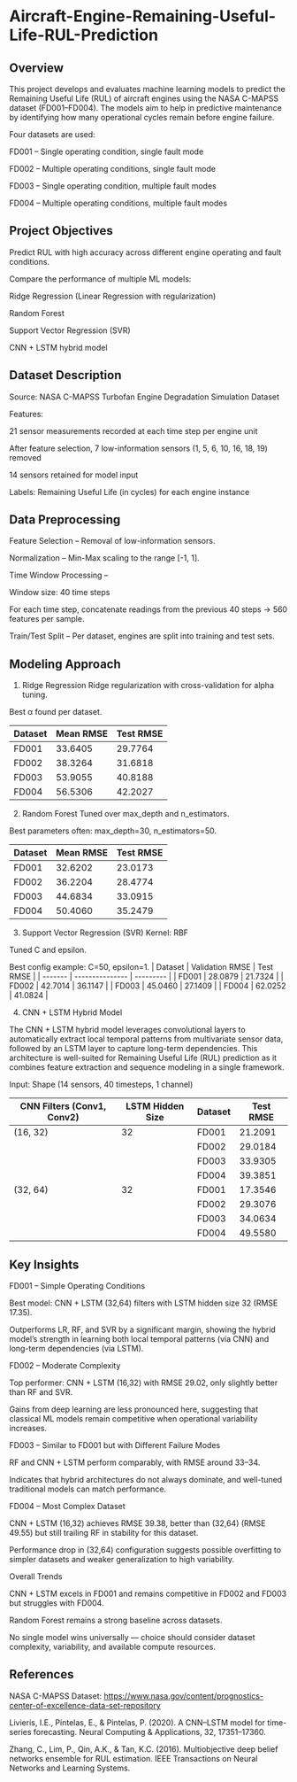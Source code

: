 # Aircraft-Engine-Remaining-Useful-Life-RUL-Prediction
## Overview
This project develops and evaluates machine learning models to predict the Remaining Useful Life (RUL) of aircraft engines using the NASA C-MAPSS dataset (FD001–FD004). The models aim to help in predictive maintenance by identifying how many operational cycles remain before engine failure.

Four datasets are used:

FD001 – Single operating condition, single fault mode

FD002 – Multiple operating conditions, single fault mode

FD003 – Single operating condition, multiple fault modes

FD004 – Multiple operating conditions, multiple fault modes

## Project Objectives
Predict RUL with high accuracy across different engine operating and fault conditions.

Compare the performance of multiple ML models:

Ridge Regression (Linear Regression with regularization)

Random Forest

Support Vector Regression (SVR)

CNN + LSTM hybrid model

## Dataset Description
Source: NASA C-MAPSS Turbofan Engine Degradation Simulation Dataset

Features:

21 sensor measurements recorded at each time step per engine unit

After feature selection, 7 low-information sensors (1, 5, 6, 10, 16, 18, 19) removed

14 sensors retained for model input

Labels: Remaining Useful Life (in cycles) for each engine instance

## Data Preprocessing
Feature Selection – Removal of low-information sensors.

Normalization – Min-Max scaling to the range [-1, 1].

Time Window Processing –

Window size: 40 time steps

For each time step, concatenate readings from the previous 40 steps → 560 features per sample.

Train/Test Split – Per dataset, engines are split into training and test sets.

## Modeling Approach
1. Ridge Regression
Ridge regularization with cross-validation for alpha tuning.

Best α found per dataset.

| Dataset | Mean RMSE | Test RMSE |
| ------- | --------- | --------- |
| FD001   | 33.6405   | 29.7764   |
| FD002   | 38.3264   | 31.6818   |
| FD003   | 53.9055   | 40.8188   |
| FD004   | 56.5306   | 42.2027   |


2. Random Forest
Tuned over max_depth and n_estimators.

Best parameters often: max_depth=30, n_estimators=50.

| Dataset | Mean RMSE | Test RMSE |
| ------- | --------- | --------- |
| FD001   | 32.6202   | 23.0173   |
| FD002   | 36.2204   | 28.4774   |
| FD003   | 44.6834   | 33.0915   |
| FD004   | 50.4060   | 35.2479   |


3. Support Vector Regression (SVR)
Kernel: RBF

Tuned C and epsilon.

Best config example: C=50, epsilon=1.
| Dataset | Validation RMSE | Test RMSE |
| ------- | --------------- | --------- |
| FD001   | 28.0879         | 21.7324   |
| FD002   | 42.7014         | 36.1147   |
| FD003   | 45.0460         | 27.1409   |
| FD004   | 62.0252         | 41.0824   |

4. CNN + LSTM Hybrid Model

The CNN + LSTM hybrid model leverages convolutional layers to automatically extract local temporal patterns from multivariate sensor data, followed by an LSTM layer to capture long-term dependencies. This architecture is well-suited for Remaining Useful Life (RUL) prediction as it combines feature extraction and sequence modeling in a single framework.


Input: Shape (14 sensors, 40 timesteps, 1 channel)

| CNN Filters (Conv1, Conv2) | LSTM Hidden Size | Dataset | Test RMSE      |
| -------------------------- | ---------------- | ------- | -------------- |
| (16, 32)                   | 32               | FD001   | 21.2091        |
|                            |                  | FD002   | 29.0184        |
|                            |                  | FD003   | 33.9305        |
|                            |                  | FD004   | 39.3851        |
| (32, 64)                   | 32               | FD001   | 17.3546        |
|                            |                  | FD002   | 29.3076        |
|                            |                  | FD003   | 34.0634        |
|                            |                  | FD004   | 49.5580        |



## Key Insights

FD001 – Simple Operating Conditions

Best model: CNN + LSTM (32,64) filters with LSTM hidden size 32 (RMSE 17.35).

Outperforms LR, RF, and SVR by a significant margin, showing the hybrid model’s strength in learning both local temporal patterns (via CNN) and long-term dependencies (via LSTM).

FD002 – Moderate Complexity

Top performer: CNN + LSTM (16,32) with RMSE 29.02, only slightly better than RF and SVR.

Gains from deep learning are less pronounced here, suggesting that classical ML models remain competitive when operational variability increases.

FD003 – Similar to FD001 but with Different Failure Modes

RF and CNN + LSTM perform comparably, with RMSE around 33–34.

Indicates that hybrid architectures do not always dominate, and well-tuned traditional models can match performance.

FD004 – Most Complex Dataset

CNN + LSTM (16,32) achieves RMSE 39.38, better than (32,64) (RMSE 49.55) but still trailing RF in stability for this dataset.

Performance drop in (32,64) configuration suggests possible overfitting to simpler datasets and weaker generalization to high variability.

Overall Trends

CNN + LSTM excels in FD001 and remains competitive in FD002 and FD003 but struggles with FD004.

Random Forest remains a strong baseline across datasets.

No single model wins universally — choice should consider dataset complexity, variability, and available compute resources.

## References
NASA C-MAPSS Dataset: https://www.nasa.gov/content/prognostics-center-of-excellence-data-set-repository

Livieris, I.E., Pintelas, E., & Pintelas, P. (2020). A CNN–LSTM model for time-series forecasting. Neural Computing & Applications, 32, 17351–17360.

Zhang, C., Lim, P., Qin, A.K., & Tan, K.C. (2016). Multiobjective deep belief networks ensemble for RUL estimation. IEEE Transactions on Neural Networks and Learning Systems.

